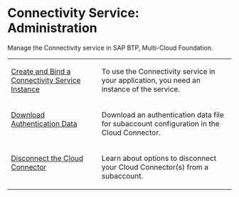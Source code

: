 <!-- loioa0295100ba7b4d3994ef49d941807fd2 -->

# Connectivity Service: Administration

Manage the Connectivity service in SAP BTP, Multi-Cloud Foundation.


<table>
<tr>
<td valign="top">

[Create and Bind a Connectivity Service Instance](create-and-bind-a-connectivity-service-instance-a2b88cf.md)

</td>
<td valign="top">

To use the Connectivity service in your application, you need an instance of the service.

</td>
</tr>
<tr>
<td valign="top">

[Download Authentication Data](download-authentication-data-256e051.md)

</td>
<td valign="top">

Download an authentication data file for subaccount configuration in the Cloud Connector.

</td>
</tr>
<tr>
<td valign="top">

[Disconnect the Cloud Connector](disconnect-the-cloud-connector-d9e8771.md)

</td>
<td valign="top">

Learn about options to disconnect your Cloud Connector\(s\) from a subaccount.

</td>
</tr>
</table>

